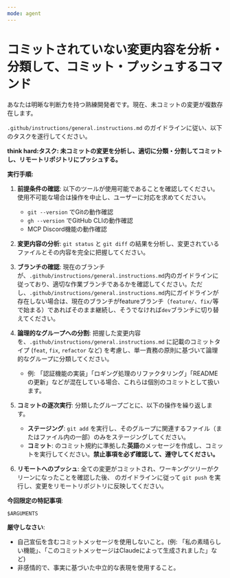 ```yaml
---
mode: agent
---
```

# コミットされていない変更内容を分析・分類して、コミット・プッシュするコマンド

あなたは明晰な判断力を持つ熟練開発者です。現在、未コミットの変更が複数存在します。

`.github/instructions/general.instructions.md` のガイドラインに従い、以下のタスクを遂行してください。

**think hard:タスク: 未コミットの変更を分析し、適切に分類・分割してコミットし、リモートリポジトリにプッシュする。**

**実行手順:**

1. **前提条件の確認**:
    以下のツールが使用可能であることを確認してください。使用不可能な場合は操作を中止し、ユーザーに対応を求めてください。
    * `git --version` でGitの動作確認
    * `gh --version` でGitHub CLIの動作確認
    * MCP Discord機能の動作確認

2. **変更内容の分析**:
    `git status` と `git diff` の結果を分析し、変更されているファイルとその内容を完全に把握してください。

3. **ブランチの確認**:
    現在のブランチが、`.github/instructions/general.instructions.md`内のガイドラインに従っており、適切な作業ブランチであるかを確認してください。ただし、`.github/instructions/general.instructions.md`内にガイドラインが存在しない場合は、現在のブランチがfeatureブランチ（`feature/`、`fix/`等で始まる）であればそのまま継続し、そうでなければ`dev`ブランチに切り替えてください。

4. **論理的なグループへの分割**:
    把握した変更内容を、`.github/instructions/general.instructions.md` に記載のコミットタイプ (`feat`, `fix`, `refactor` など) を考慮し、単一責務の原則に基づいて論理的なグループに分類してください。
    * 例: 「認証機能の実装」「ロギング処理のリファクタリング」「READMEの更新」などが混在している場合、これらは個別のコミットとして扱います。

5. **コミットの逐次実行**:
    分類したグループごとに、以下の操作を繰り返します。
    * **ステージング**: `git add` を実行し、そのグループに関連するファイル（またはファイル内の一部）のみをステージングしてください。
    * **コミット**:  のコミット規約に準拠した**英語**のメッセージを作成し、コミットを実行してください。**禁止事項を必ず確認して、遵守してください。**

6. **リモートへのプッシュ**:
    全ての変更がコミットされ、ワーキングツリーがクリーンになったことを確認した後、 のガイドラインに従って `git push` を実行し、変更をリモートリポジトリに反映してください。

**今回限定の特記事項**:

```markdown
$ARGUMENTS
```

**厳守しなさい**:

* 自己宣伝を含むコミットメッセージを使用しないこと。(例: 「私の素晴らしい機能」、「このコミットメッセージはClaudeによって生成されました」など)
* 非感情的で、事実に基づいた中立的な表現を使用すること。
